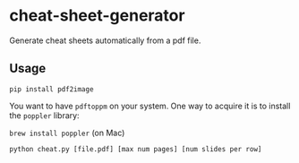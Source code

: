 # cheat-sheet-generator
Generate cheat sheets automatically from a pdf file.

## Usage
`pip install pdf2image`

You want to have `pdftoppm` on your system. One way to acquire it is to install the `poppler` library:

`brew install poppler` (on Mac)

`python cheat.py [file.pdf] [max num pages] [num slides per row]`

